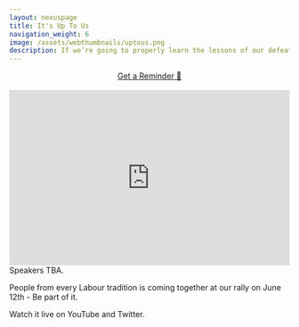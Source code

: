 ```yaml
---
layout: nexuspage
title: It's Up To Us
navigation_weight: 6
image: /assets/webthumbnails/uptous.png
description: If we’re going to properly learn the lessons of our defeats in 2019 and 2021, we cannot do it as a bunch of factions; we must do it as a united Labour Party.
---
```

<center><a class="btn-lg btn-danger"  href="https://calendar.google.com/calendar/render?action=TEMPLATE&dates=20210612T160000Z%2F20210612T173100Z&details=If%20we%E2%80%99re%20going%20to%20properly%20learn%20the%20lessons%20of%20our%20defeats%20in%202019%20and%202021%2C%20we%20cannot%20do%20it%20as%20a%20bunch%20of%20factions%3B%20we%20must%20do%20it%20as%20a%20united%20Labour%20Party.%0A%0APeople%20from%20every%20Labour%20tradition%20is%20coming%20together%20at%20our%20rally%20on%20June%2012th%20-%20Be%20part%20of%20it.%0A%0AJoin%20us%20on%20YouTube%2C%20Twitter%20or%20https%3A%2F%2Flabournexus.org.uk%2Fuptous&location=YouTube%2C%20Twitter&text=%F0%9F%94%B4%20Labour%20Nexus%20Rally%20-%20It%27s%20up%20to%20us%20" title="Save Event in my Calendar" >Get a Reminder 🔔</a></center><br>
<iframe width="100%" height="315" src="https://www.youtube.com/embed/72VwzXkiW34" title="YouTube video player" frameborder="0" allow="accelerometer; autoplay; clipboard-write; encrypted-media; gyroscope; picture-in-picture" allowfullscreen></iframe>
Speakers TBA.

People from every Labour tradition is coming together at our rally on June 12th - Be part of it. 

Watch it live on YouTube and Twitter.

<br>
<center>

</center>

<br>
